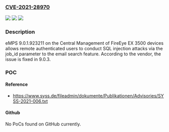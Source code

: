 ### [CVE-2021-28970](https://cve.mitre.org/cgi-bin/cvename.cgi?name=CVE-2021-28970)
![](https://img.shields.io/static/v1?label=Product&message=n%2Fa&color=blue)
![](https://img.shields.io/static/v1?label=Version&message=n%2Fa&color=blue)
![](https://img.shields.io/static/v1?label=Vulnerability&message=n%2Fa&color=brighgreen)

### Description

eMPS 9.0.1.923211 on the Central Management of FireEye EX 3500 devices allows remote authenticated users to conduct SQL injection attacks via the job_id parameter to the email search feature. According to the vendor, the issue is fixed in 9.0.3.

### POC

#### Reference
- https://www.syss.de/fileadmin/dokumente/Publikationen/Advisories/SYSS-2021-006.txt

#### Github
No PoCs found on GitHub currently.


